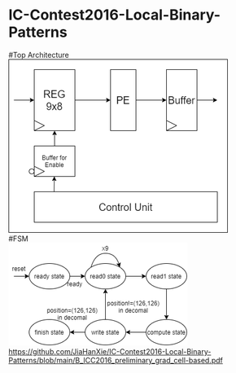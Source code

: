 # IC-Contest2016-Local-Binary-Patterns    
#Top Architecture    
![image](toparchitecture.png)  
#FSM    
![image](FSM.png)    
https://github.com/JiaHanXie/IC-Contest2016-Local-Binary-Patterns/blob/main/B_ICC2016_preliminary_grad_cell-based.pdf